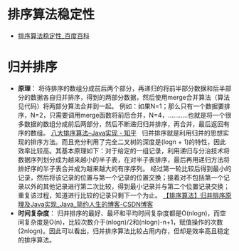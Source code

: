 # 排序算法稳定性
- [排序算法稳定性_百度百科](https://baike.baidu.com/item/%E6%8E%92%E5%BA%8F%E7%AE%97%E6%B3%95%E7%A8%B3%E5%AE%9A%E6%80%A7)

# 归并排序
- **原理**：
将待排序的数组分成前后两个部分，再递归的将前半部分数据和后半部分的数据各自归并排序，得到的两部分数据，然后使用merge合并算法（算法见代码）将两部分算法合并到一起。 例如：如果N=1；那么只有一个数据要排序，N=2，只需要调用merge函数将前后合并，N=4，...........也就是将一个很多数据的数组分成前后两部分，然后不断递归归并排序，再合并，最后返回有序的数组。
[八大排序算法–Java实现 - 知乎](https://zhuanlan.zhihu.com/p/34168443)
&nbsp;
归并排序就是利用归并的思想实现的排序方法。而且充分利用了完全二叉树的深度是(logn + 1)的特性，因此效率比较高。其基本原理如下：对于给定的一组记录，利用递归与分治技术将数据序列划分成为越来越小的半子表，在对半子表排序，最后再用递归方法将排好序的半子表合并成为越来越大的有序序列。 
经过第一轮比较后得到最小的记录，然后将该记录的位置与第一个记录的位置交换；接着对不包括第一个记录以外的其他记录进行第二次比较，得到最小记录并与第二个位置记录交换；重复该过程，知道进行比较的记录只剩下一个为止。
[【排序算法】归并排序原理及Java实现_Java_简约人生的博客-CSDN博客](https://blog.csdn.net/jianyuerensheng/article/details/51262984)
&nbsp;
- **时间复杂度**：
归并排序的最好、最坏和平均时间复杂度都是O(nlogn)，而空间复杂度是O(n)，比较次数介于(nlogn)/2和(nlogn)-n+1，赋值操作的次数 (2nlogn)。因此可以看出，归并排序算法比较占用内存，但却是效率高且稳定的排序算法。

